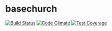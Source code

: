 basechurch
==========

[![Build Status](https://travis-ci.org/basechurch/basechurch-api.svg?branch=master)](https://travis-ci.org/basechurch/basechurch-api)
[![Code Climate](https://codeclimate.com/github/basechurch/basechurch-api/badges/gpa.svg)](https://codeclimate.com/github/basechurch/basechurch-api)
[![Test Coverage](https://codeclimate.com/github/basechurch/basechurch-api/badges/coverage.svg)](https://codeclimate.com/github/basechurch/basechurch-api)
